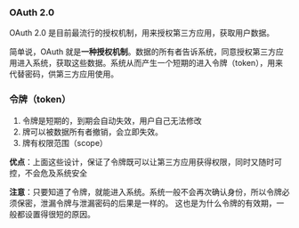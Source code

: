 ### OAuth 2.0
OAuth 2.0 是目前最流行的授权机制，用来授权第三方应用，获取用户数据。

简单说，OAuth 就是**一种授权机制**。数据的所有者告诉系统，同意授权第三方应用进入系统，获取这些数据。系统从而产生一个短期的进入令牌（token），用来代替密码，供第三方应用使用。

### 令牌（token）
1. 令牌是短期的，到期会自动失效，用户自己无法修改
2. 牌可以被数据所有者撤销，会立即失效。
3. 牌有权限范围（scope）

**优点**：上面这些设计，保证了令牌既可以让第三方应用获得权限，同时又随时可控，不会危及系统安全

**注意**：只要知道了令牌，就能进入系统。系统一般不会再次确认身份，所以令牌必须保密，泄漏令牌与泄漏密码的后果是一样的。 这也是为什么令牌的有效期，一般都设置得很短的原因。